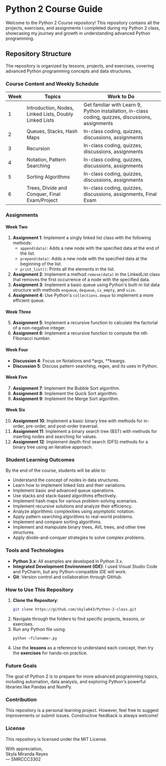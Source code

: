 # Python 2 Course Guide

Welcome to the Python 2 Course repository! This repository contains all the projects, exercises, and assignments I completed during my Python 2 class, showcasing my journey and growth in understanding advanced Python programming.

## Repository Structure

The repository is organized by lessons, projects, and exercises, covering advanced Python programming concepts and data structures.

### Course Content and Weekly Schedule

| Week | Topics                                                 | Work to Do                                                    |
|------|--------------------------------------------------------|---------------------------------------------------------------|
| 1    | Introduction, Nodes, Linked Lists, Doubly Linked Lists | Get familiar with Learn 9, Python installation, in-class coding, quizzes, discussions, assignments |
| 2    | Queues, Stacks, Hash Maps                              | In-class coding, quizzes, discussions, assignments            |
| 3    | Recursion                                              | In-class coding, quizzes, discussions, assignments            |
| 4    | Notation, Pattern Searching                            | In-class coding, quizzes, discussions, assignments            |
| 5    | Sorting Algorithms                                     | In-class coding, quizzes, discussions, assignments            |
| 6    | Trees, Divide and Conquer, Final Exam/Project          | In-class coding, quizzes, discussions, assignments, Final Exam|

### Assignments

#### Week Two
1. **Assignment 1**: Implement a singly linked list class with the following methods:
   - `append(data)`: Adds a new node with the specified data at the end of the list.
   - `prepend(data)`: Adds a new node with the specified data at the beginning of the list.
   - `print_list()`: Prints all the elements in the list.
2. **Assignment 2**: Implement a method `remove(data)` in the LinkedList class that removes the first occurrence of a node with the specified data.
3. **Assignment 3**: Implement a basic queue using Python's built-in list data structure with methods `enqueue`, `dequeue`, `is_empty`, and `size`.
4. **Assignment 4**: Use Python's `collections.deque` to implement a more efficient queue.

#### Week Three
5. **Assignment 5**: Implement a recursive function to calculate the factorial of a non-negative integer.
6. **Assignment 6**: Implement a recursive function to compute the nth Fibonacci number.

#### Week Four
- **Discussion 4**: Focus on Notations and *args, **kwargs.
- **Discussion 5**: Discuss pattern searching, regex, and its uses in Python.

#### Week Five
7. **Assignment 7**: Implement the Bubble Sort algorithm.
8. **Assignment 8**: Implement the Quick Sort algorithm.
9. **Assignment 9**: Implement the Merge Sort algorithm.

#### Week Six
10. **Assignment 10**: Implement a basic binary tree with methods for in-order, pre-order, and post-order traversal.
11. **Assignment 11**: Implement a binary search tree (BST) with methods for inserting nodes and searching for values.
12. **Assignment 12**: Implement depth-first search (DFS) methods for a binary tree using an iterative approach.

### Student Learning Outcomes

By the end of the course, students will be able to:
- Understand the concept of nodes in data structures.
- Learn how to implement linked lists and their variations.
- Implement basic and advanced queue operations.
- Use stacks and stack-based algorithms effectively.
- Implement hash maps for various problem-solving scenarios.
- Implement recursive solutions and analyze their efficiency.
- Analyze algorithmic complexities using asymptotic notation.
- Apply pattern searching algorithms to real-world problems.
- Implement and compare sorting algorithms.
- Implement and manipulate binary trees, AVL trees, and other tree structures.
- Apply divide-and-conquer strategies to solve complex problems.

### Tools and Technologies
- **Python 3.x**: All examples are developed in Python 3.x.
- **Integrated Development Environment (IDE)**: I used Visual Studio Code and PyCharm, but any Python-compatible IDE will work.
- **Git**: Version control and collaboration through GitHub.

### How to Use This Repository
1. **Clone the Repository**:
   ```bash
   git clone https://github.com/skyla643/Python-2-class.git
   ```
2. Navigate through the folders to find specific projects, lessons, or exercises.
3. Run any Python file using:
   ```bash
   python <filename>.py
   ```
4. Use the **lessons** as a reference to understand each concept, then try the **exercises** for hands-on practice.

### Future Goals
The goal of Python 2 is to prepare for more advanced programming topics, including automation, data analysis, and exploring Python's powerful libraries like Pandas and NumPy.

### Contribution
This repository is a personal learning project. However, feel free to suggest improvements or submit issues. Constructive feedback is always welcome!

### License
This repository is licensed under the MIT License.

With appreciation,  
Skyla Miranda Reyes  
— SMRCCC3302
